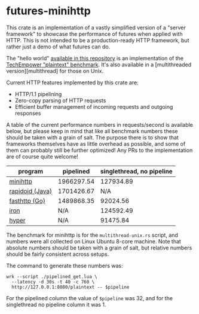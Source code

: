 # futures-minihttp

This crate is an implementation of a vastly simplified version of a "server
framework" to showcase the performance of futures when applied with HTTP. This
is not intended to be a production-ready HTTP framework, but rather just a demo
of what futures can do.

The "hello world" [available in this repository][singlethread] is an
implementation of the [TechEmpower "plaintext" benchmark][techem]. It's also
available in a [multithreaded version][multithread] for those on Unix.

[singlethread]: https://github.com/alexcrichton/futures-rs/blob/master/futures-minihttp/src/bin/singlethread.rs
[techem]: https://www.techempower.com/benchmarks/#section=data-r12&hw=peak&test=plaintext
[multithread-unix]: https://github.com/alexcrichton/futures-rs/blob/master/futures-minihttp/src/bin/multithread-unix.rs

Current HTTP features implemented by this crate are:

* HTTP/1.1 pipelining
* Zero-copy parsing of HTTP requests
* Efficient buffer management of incoming requests and outgoing responses

A table of the current performance numbers in requests/second is available
below, but please keep in mind that like all benchmark numbers these should be
taken with a grain of salt. The purpose there is to show that frameworks
themselves have as little overhead as possible, and some of them can probably
still be further optimized! Any PRs to the implementation are of course quite
welcome!

|   program                     | pipelined  | singlethread, no pipeline |
|-------------------------------|------------|---------------------------|
| [minihttp][multithread-unix]  | 1966297.54 | 127934.89                 |
| [rapidoid (Java)][rapidoid]   | 1701426.67 |       N/A                 |
| [fasthttp (Go)][fasthttp]     | 1489868.35 |  92024.56                 |
| [iron]                        |        N/A | 124592.49                 |
| [hyper]                       |        N/A |  91475.84                 |

[fasthttp]: https://github.com/TechEmpower/FrameworkBenchmarks/tree/master/frameworks/Go/fasthttp
[hyper]: https://github.com/aturon/async-benches/blob/master/techempower-6/hyper-master/src/main.rs
[iron]: https://github.com/aturon/async-benches/blob/master/techempower-6/iron/src/main.rs
[rapidoid]: https://github.com/TechEmpower/FrameworkBenchmarks/tree/master/frameworks/Java/rapidoid

The benchmark for minihttp is for the `multithread-unix.rs` script, and numbers
were all collected on Linux Ubuntu 8-core machine. Note that absolute numbers
should be taken with a grain of salt, but relative numbers should be fairly
consistent across setups.

The command to generate these numbers was:

```
wrk --script ./pipelined_get.lua \
  --latency -d 30s -t 40 -c 760 \
  http://127.0.0.1:8080/plaintext -- $pipeline
```

For the pipelined column the value of `$pipeline` was 32, and for the
singlethread no pipeline column it was 1.

